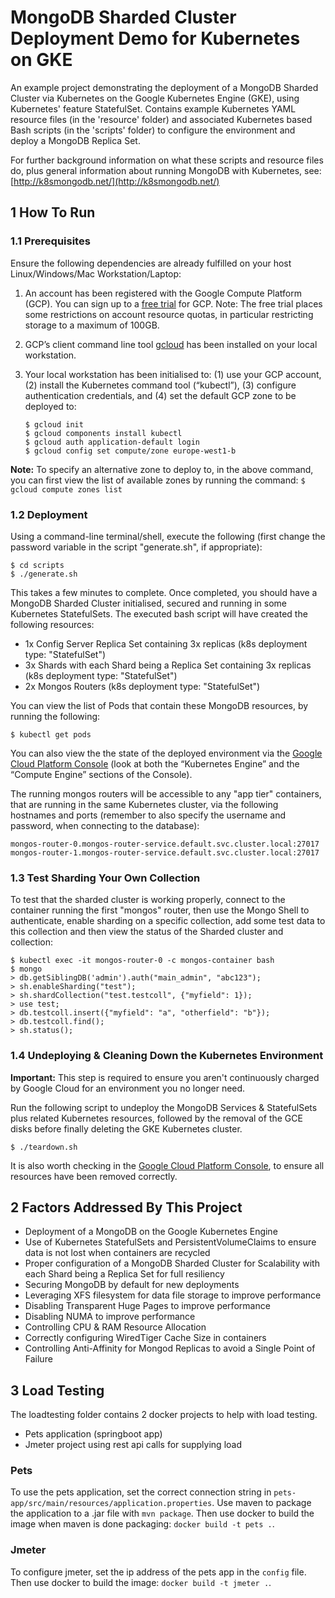 # MongoDB Sharded Cluster Deployment Demo for Kubernetes on GKE

An example project demonstrating the deployment of a MongoDB Sharded Cluster via Kubernetes on the Google Kubernetes Engine (GKE), using Kubernetes' feature StatefulSet. Contains example Kubernetes YAML resource files (in the 'resource' folder) and associated Kubernetes based Bash scripts (in the 'scripts' folder) to configure the environment and deploy a MongoDB Replica Set.

For further background information on what these scripts and resource files do, plus general information about running MongoDB with Kubernetes, see: [http://k8smongodb.net/](http://k8smongodb.net/)


## 1 How To Run

### 1.1 Prerequisites

Ensure the following dependencies are already fulfilled on your host Linux/Windows/Mac Workstation/Laptop:

1. An account has been registered with the Google Compute Platform (GCP). You can sign up to a [free trial](https://cloud.google.com/free/) for GCP. Note: The free trial places some restrictions on account resource quotas, in particular restricting storage to a maximum of 100GB.
2. GCP’s client command line tool [gcloud](https://cloud.google.com/sdk/docs/quickstarts) has been installed on your local workstation. 
3. Your local workstation has been initialised to: (1) use your GCP account, (2) install the Kubernetes command tool (“kubectl”), (3) configure authentication credentials, and (4) set the default GCP zone to be deployed to:

    ```
    $ gcloud init
    $ gcloud components install kubectl
    $ gcloud auth application-default login
    $ gcloud config set compute/zone europe-west1-b
    ```

**Note:** To specify an alternative zone to deploy to, in the above command, you can first view the list of available zones by running the command: `$ gcloud compute zones list`

### 1.2 Deployment

Using a command-line terminal/shell, execute the following (first change the password variable in the script "generate.sh", if appropriate):

    $ cd scripts
    $ ./generate.sh
    
This takes a few minutes to complete. Once completed, you should have a MongoDB Sharded Cluster initialised, secured and running in some Kubernetes StatefulSets. The executed bash script will have created the following resources:

* 1x Config Server Replica Set containing 3x replicas (k8s deployment type: "StatefulSet")
* 3x Shards with each Shard being a Replica Set containing 3x replicas (k8s deployment type: "StatefulSet")
* 2x Mongos Routers (k8s deployment type: "StatefulSet")

You can view the list of Pods that contain these MongoDB resources, by running the following:

    $ kubectl get pods
    
You can also view the the state of the deployed environment via the [Google Cloud Platform Console](https://console.cloud.google.com) (look at both the “Kubernetes Engine” and the “Compute Engine” sections of the Console).

The running mongos routers will be accessible to any "app tier" containers, that are running in the same Kubernetes cluster, via the following hostnames and ports (remember to also specify the username and password, when connecting to the database):

    mongos-router-0.mongos-router-service.default.svc.cluster.local:27017
    mongos-router-1.mongos-router-service.default.svc.cluster.local:27017

### 1.3 Test Sharding Your Own Collection

To test that the sharded cluster is working properly, connect to the container running the first "mongos" router, then use the Mongo Shell to authenticate, enable sharding on a specific collection, add some test data to this collection and then view the status of the Sharded cluster and collection:

    $ kubectl exec -it mongos-router-0 -c mongos-container bash
    $ mongo
    > db.getSiblingDB('admin').auth("main_admin", "abc123");
    > sh.enableSharding("test");
    > sh.shardCollection("test.testcoll", {"myfield": 1});
    > use test;
    > db.testcoll.insert({"myfield": "a", "otherfield": "b"});
    > db.testcoll.find();
    > sh.status();

### 1.4 Undeploying & Cleaning Down the Kubernetes Environment

**Important:** This step is required to ensure you aren't continuously charged by Google Cloud for an environment you no longer need.

Run the following script to undeploy the MongoDB Services & StatefulSets plus related Kubernetes resources, followed by the removal of the GCE disks before finally deleting the GKE Kubernetes cluster.

    $ ./teardown.sh
    
It is also worth checking in the [Google Cloud Platform Console](https://console.cloud.google.com), to ensure all resources have been removed correctly.


## 2 Factors Addressed By This Project

* Deployment of a MongoDB on the Google Kubernetes Engine
* Use of Kubernetes StatefulSets and PersistentVolumeClaims to ensure data is not lost when containers are recycled
* Proper configuration of a MongoDB Sharded Cluster for Scalability with each Shard being a Replica Set for full resiliency
* Securing MongoDB by default for new deployments
* Leveraging XFS filesystem for data file storage to improve performance
* Disabling Transparent Huge Pages to improve performance
* Disabling NUMA to improve performance
* Controlling CPU & RAM Resource Allocation
* Correctly configuring WiredTiger Cache Size in containers
* Controlling Anti-Affinity for Mongod Replicas to avoid a Single Point of Failure

## 3 Load Testing

The loadtesting folder contains 2 docker projects to help with load testing.

* Pets application (springboot app)
* Jmeter project using rest api calls for supplying load

### Pets

To use the pets application, set the correct connection string in `pets-app/src/main/resources/application.properties`.
Use maven to package the application to a .jar file with `mvn package`. Then use docker to build the image when maven is done packaging: `docker build -t pets .`.

### Jmeter

To configure jmeter, set the ip address of the pets app in the `config` file. Then use docker to build the image: `docker build -t jmeter .`.
